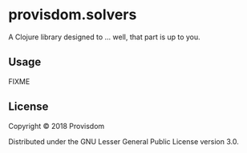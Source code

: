 # provisdom.solvers

A Clojure library designed to ... well, that part is up to you.

## Usage

FIXME

## License

Copyright © 2018 Provisdom

Distributed under the GNU Lesser General Public License version 3.0.
